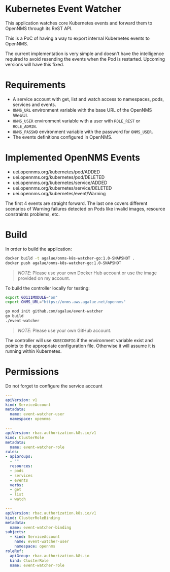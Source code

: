 Kubernetes Event Watcher
====

This application watches core Kubernetes events and forward them to OpenNMS through its ReST API.

This is a PoC of having a way to export internal Kubernetes events to OpenNMS.

The current implementation is very simple and doesn't have the intelligence required to avoid resending the events  when the Pod is restarted. Upcoming versions will have this fixed.

# Requirements

* A service account with get, list and watch access to namespaces, pods, services and events.
* `ONMS_URL` environment variable with the base URL of the OpenNMS WebUI.
* `ONMS_USER` environment variable with a user with `ROLE_REST` or `ROLE_ADMIN`.
* `ONMS_PASSWD` environment variable with the password for `ONMS_USER`.
* The events definitions configured in OpenNMS.

# Implemented OpenNMS Events

* uei.opennms.org/kubernetes/pod/ADDED
* uei.opennms.org/kubernetes/pod/DELETED
* uei.opennms.org/kubernetes/service/ADDED
* uei.opennms.org/kubernetes/service/DELETED
* uei.opennms.org/kubernetes/event/Warning

The first 4 events are straight forward. The last one covers different scenarios of Warning failures detected on Pods like invalid images, resource constraints problems, etc.

# Build

In order to build the application:

```bash
docker build -t agalue/onms-k8s-watcher-go:1.0-SNAPSHOT .
docker push agalue/onms-k8s-watcher-go:1.0-SNAPSHOT
```

> *NOTE*: Please use your own Docker Hub account or use the image provided on my account.

To build the controller locally for testing:

```bash
export GO111MODULE="on"
export ONMS_URL="https://onms.aws.agalue.net/opennms"

go mod init github.com/agalue/event-watcher
go build
./event-watcher
```

> *NOTE*: Please use your own GitHub account.

The controller will use `KUBECONFIG` if the environment variable exist and points to the appropriate configuration file. Otherwise it will assume it is running within Kubernetes.

# Permissions

Do not forget to configure the service account

```yaml
---
apiVersion: v1
kind: ServiceAccount
metadata:
  name: event-watcher-user
  namespace: opennms

---
apiVersion: rbac.authorization.k8s.io/v1
kind: ClusterRole
metadata:
  name: event-watcher-role
rules:
- apiGroups:
  - ""
  resources:
  - pods
  - services
  - events
  verbs:
  - get
  - list
  - watch

---
apiVersion: rbac.authorization.k8s.io/v1
kind: ClusterRoleBinding
metadata:
  name: event-watcher-binding
subjects:
  - kind: ServiceAccount
    name: event-watcher-user
    namespace: opennms
roleRef:
  apiGroup: rbac.authorization.k8s.io
  kind: ClusterRole
  name: event-watcher-role
```
